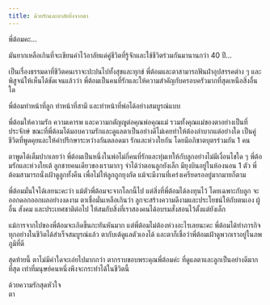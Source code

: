 ```yaml
---
title: ด้วยรักและอาลัยยิ่งจากตา
---
```



พี่ต้อมคะ…

มันยากเหลือเกินที่จะเขียนคำไว้อาลัยแด่คู่ชีวิตที่รู้จักและใช้ชีวิตร่วมกันมานานกว่า 40 ปี…

เป็นเรื่องธรรมดาที่ชีวิตคนเราจะปะปนไปทั้งสุขและทุกข์ พี่ต้อมและตาสามารถฟันฝ่าอุปสรรคต่าง ๆ และพิสูจน์ให้เห็นได้ชัดเจนแล้วว่า พี่ต้อมเป็นคนที่รักและให้ความสำคัญกับครอบครัวมากที่สุดเหนือสิ่งอื่นใด

พี่ต้อมทำหน้าที่ลูก ทำหน้าที่สามี และทำหน้าที่พ่อได้อย่างสมบูรณ์แบบ

พี่ต้อมให้ความรัก ความเคารพ และความกตัญญูต่อคุณพ่อคุณแม่ รวมทั้งคุณแม่ของตาอย่างเป็นที่ประจักษ์ ขณะที่พี่ต้อมได้มอบความรักและดูแลตาเป็นอย่างดีไม่เคยทำให้ต้องลำบากแต่อย่างใด เป็นคู่ชีวิตที่พูดคุยและให้คำปรึกษาระหว่างกันตลอดมา รักและห่วงใยกัน โดยมีอภิชาตบุตรร่วมกัน 1 คน

ตาพูดได้เต็มปากเลยว่า พี่ต้อมเป็นหนึ่งในพ่อไม่กี่คนที่รักและทุ่มเทให้กับลูกอย่างไม่มีเงื่อนไขใด ๆ พี่ต้อมรักและห่วงใยเต้ ลูกชายคนเดียวของเรามากๆ  จำได้ว่าตอนลูกยังเล็ก มียุงบินอยู่ในห้องนอน 1 ตัว พี่ต้อมสามารถนั่งเฝ้าดูลูกทั้งคืน เพื่อไม่ให้ลูกถูกยุงกัด แม้จะมีงานที่เคร่งเครียดรออยู่มากมายก็ตาม

พี่ต้อมมั่นใจได้เลยนะคะว่า แม้ตัวพี่ต้อมจะจากโลกนี้ไป แต่สิ่งที่พี่ต้อมได้ลงทุนไว้ โดยเฉพาะกับลูก จะออกดอกออกผลอย่างงดงาม ตาเชื่อมั่นเหลือเกินว่า ลูกจะสร้างความดีงามและประโยชน์ให้กับตนเอง ผู้อื่น สังคม และประเทศชาติต่อไป ให้สมกับสิ่งที่เราสองคนได้อบรมสั่งสอนไว้ตั้งแต่ยังเล็ก

แม้การจากไปของพี่ต้อมจะเกิดขึ้นกะทันหันมาก แต่พี่ต้อมไม่ต้องห่วงอะไรเลยนะคะ พี่ต้อมได้ทำภารกิจทุกอย่างในชีวิตได้สำเร็จสมบูรณ์แล้ว ตากับเต้ดูแลตัวเองได้ และตาก็เชื่อว่าพี่ต้อมเฝ้าดูพวกเราอยู่ในภพภูมิที่ดี

สุดท้ายนี้ ตาไม่มีคำใดจะเอ่ยไปมากกว่า ตากราบขอบพระคุณพี่ต้อมค่ะ ที่ดูแลตาและลูกเป็นอย่างดีมากที่สุด เท่าที่มนุษย์คนหนึ่งพึงจะกระทำได้ในชีวิตนี้

ด้วยความรักสุดหัวใจ  
ตา

